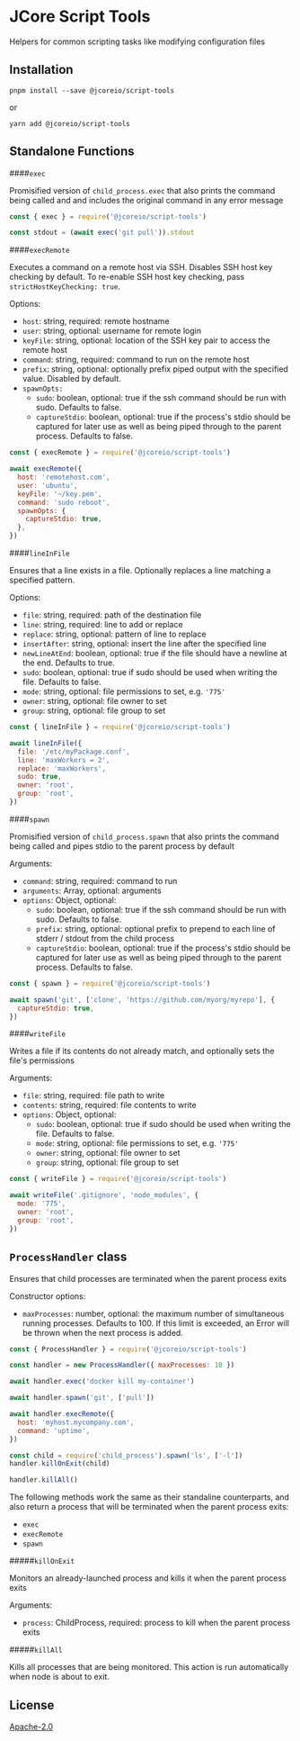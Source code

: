 # JCore Script Tools

Helpers for common scripting tasks like modifying configuration files

## Installation

`pnpm install --save @jcoreio/script-tools`

or

`yarn add @jcoreio/script-tools`

## Standalone Functions

####`exec`

Promisified version of `child_process.exec` that also prints the command being called and
and includes the original command in any error message

```js
const { exec } = require('@jcoreio/script-tools')

const stdout = (await exec('git pull')).stdout
```

####`execRemote`

Executes a command on a remote host via SSH. Disables SSH host key checking by default.
To re-enable SSH host key checking, pass `strictHostKeyChecking: true`.

Options:

- `host`: string, required: remote hostname
- `user`: string, optional: username for remote login
- `keyFile`: string, optional: location of the SSH key pair to access the remote host
- `command`: string, required: command to run on the remote host
- `prefix`: string, optional: optionally prefix piped output with the specified value. Disabled by default.
- `spawnOpts:`
  - `sudo`: boolean, optional: true if the ssh command should be run with sudo. Defaults to false.
  - `captureStdio`: boolean, optional: true if the process's stdio should be captured for later use as well as being piped through to the parent process. Defaults to false.

```js
const { execRemote } = require('@jcoreio/script-tools')

await execRemote({
  host: 'remotehost.com',
  user: 'ubuntu',
  keyFile: '~/key.pem',
  command: 'sudo reboot',
  spawnOpts: {
    captureStdio: true,
  },
})
```

####`lineInFile`

Ensures that a line exists in a file. Optionally replaces a line matching a specified pattern.

Options:

- `file`: string, required: path of the destination file
- `line`: string, required: line to add or replace
- `replace`: string, optional: pattern of line to replace
- `insertAfter`: string, optional: insert the line after the specified line
- `newLineAtEnd`: boolean, optional: true if the file should have a newline at the end. Defaults to true.
- `sudo`: boolean, optional: true if sudo should be used when writing the file. Defaults to false.
- `mode`: string, optional: file permissions to set, e.g. `'775'`
- `owner`: string, optional: file owner to set
- `group`: string, optional: file group to set

```js
const { lineInFile } = require('@jcoreio/script-tools')

await lineInFile({
  file: '/etc/myPackage.conf',
  line: 'maxWorkers = 2',
  replace: 'maxWorkers',
  sudo: true,
  owner: 'root',
  group: 'root',
})
```

####`spawn`

Promisified version of `child_process.spawn` that also prints the command being called and
pipes stdio to the parent process by default

Arguments:

- `command`: string, required: command to run
- `arguments`: Array<string>, optional: arguments
- `options`: Object, optional:
  - `sudo`: boolean, optional: true if the ssh command should be run with sudo. Defaults to false.
  - `prefix`: string, optional: optional prefix to prepend to each line of stderr / stdout from the child process
  - `captureStdio`: boolean, optional: true if the process's stdio should be captured for later use as well as being piped through to the parent process. Defaults to false.

```js
const { spawn } = require('@jcoreio/script-tools')

await spawn('git', ['clone', 'https://github.com/myorg/myrepo'], {
  captureStdio: true,
})
```

####`writeFile`

Writes a file if its contents do not already match, and optionally sets the file's permissions

Arguments:

- `file`: string, required: file path to write
- `contents`: string, required: file contents to write
- `options`: Object, optional:
  - `sudo`: boolean, optional: true if sudo should be used when writing the file. Defaults to false.
  - `mode`: string, optional: file permissions to set, e.g. `'775'`
  - `owner`: string, optional: file owner to set
  - `group`: string, optional: file group to set

```js
const { writeFile } = require('@jcoreio/script-tools')

await writeFile('.gitignore', 'node_modules', {
  mode: '775',
  owner: 'root',
  group: 'root',
})
```

## `ProcessHandler` class

Ensures that child processes are terminated when the parent process exits

Constructor options:

- `maxProcesses`: number, optional: the maximum number of simultaneous running processes. Defaults to 100. If this
  limit is exceeded, an Error will be thrown when the next process is added.

```js
const { ProcessHandler } = require('@jcoreio/script-tools')

const handler = new ProcessHandler({ maxProcesses: 10 })

await handler.exec('docker kill my-container')

await handler.spawn('git', ['pull'])

await handler.execRemote({
  host: 'myhost.mycompany.com',
  command: 'uptime',
})

const child = require('child_process').spawn('ls', ['-l'])
handler.killOnExit(child)

handler.killAll()
```

The following methods work the same as their standaline counterparts, and also return
a process that will be terminated when the parent process exits:

- `exec`
- `execRemote`
- `spawn`

#####`killOnExit`

Monitors an already-launched process and kills it when the parent process exits

Arguments:

- `process`: ChildProcess, required: process to kill when the parent process exits

#####`killAll`

Kills all processes that are being monitored. This action is run automatically when
node is about to exit.

## License

[Apache-2.0](LICENSE)
